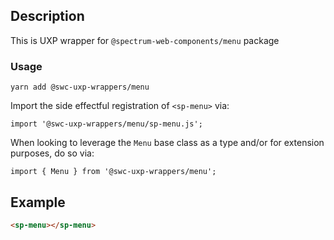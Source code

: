 ## Description

This is UXP wrapper for `@spectrum-web-components/menu` package

### Usage

```
yarn add @swc-uxp-wrappers/menu
```

Import the side effectful registration of `<sp-menu>` via:

```
import '@swc-uxp-wrappers/menu/sp-menu.js';
```

When looking to leverage the `Menu` base class as a type and/or for extension purposes, do so via:

```
import { Menu } from '@swc-uxp-wrappers/menu';
```

## Example

```html
<sp-menu></sp-menu>
```

